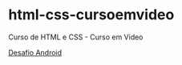 # html-css-cursoemvideo

Curso de HTML e CSS - Curso em Video

<a target="_blank" href="projetos/desafio 10/android.html">Desafio Android</a>
